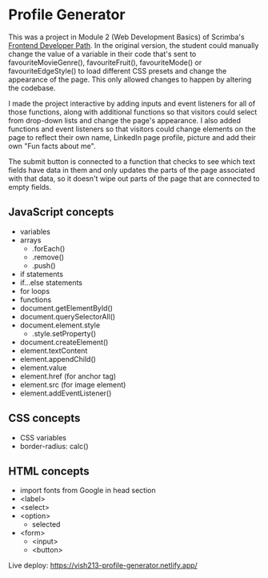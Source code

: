 # Profile Generator

This was a project in Module 2 (Web Development Basics) of Scrimba's [Frontend Developer Path](https://scrimba.com/learn/frontend). In the original version, the student could manually change the value of a variable in their code that's sent to favouriteMovieGenre(), favouriteFruit(), favouriteMode() or favouriteEdgeStyle() to load different CSS presets and change the appearance of the page. This only allowed changes to happen by altering the codebase.

I made the project interactive by adding inputs and event listeners for all of those functions, along with additional functions so that visitors could select from drop-down lists and change the page's appearance. I also added functions and event listeners so that visitors could change elements on the page to reflect their own name, LinkedIn page profile, picture and add their own "Fun facts about me".

The submit button is connected to a function that checks to see which text fields have data in them and only updates the parts of the page associated with that data, so it doesn't wipe out parts of the page that are connected to empty fields.

## JavaScript concepts

- variables
- arrays
    - .forEach()
    - .remove()
    - .push()
- if statements
- if...else statements
- for loops
- functions
- document.getElementById()
- document.querySelectorAll()
- document.element.style
    - .style.setProperty()
- document.createElement()
- element.textContent
- element.appendChild()
- element.value
- element.href (for anchor tag)
- element.src (for image element)
- element.addEventListener()

## CSS concepts

- CSS variables
- border-radius: calc()

## HTML concepts

- import fonts from Google in head section
- \<label>
- \<select>
- \<option>
    - selected
- \<form>
    - \<input>
    - \<button>

Live deploy: https://vish213-profile-generator.netlify.app/